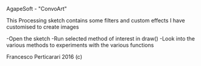AgapeSoft - "ConvoArt"

This Processing sketch contains some filters and custom effects I have customised to create images

-Open the sketch
-Run selected method of interest in draw()
-Look into the various methods to experiments with the various functions

Francesco Perticarari 2016 (c) 
